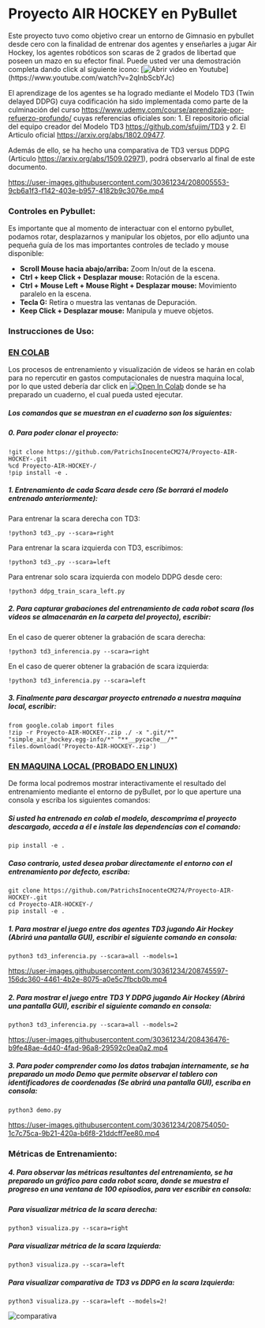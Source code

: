 # Proyecto AIR HOCKEY en PyBullet

Este proyecto tuvo como objetivo crear un entorno de Gimnasio en pybullet desde cero con la finalidad de entrenar dos agentes y enseñarles a jugar Air Hockey, los agentes robóticos son scaras de 2 grados de libertad que poseen un mazo en su efector final. 
Puede usted ver una demostración completa dando click al siguiente icono: [![Abrir video en Youtube](https://badgen.net/badge/Proyecto/Youtube/red?)](https://www.youtube.com/watch?v=2qInbScbYJc)

El aprendizage de los agentes se ha logrado mediante el Modelo TD3 (Twin delayed DDPG) cuya codificación ha sido implementada como parte de la culminación del curso https://www.udemy.com/course/aprendizaje-por-refuerzo-profundo/ cuyas referencias oficiales son: 1. El repositorio oficial del equipo creador del Modelo TD3 https://github.com/sfujim/TD3 y 2. El Articulo oficial https://arxiv.org/abs/1802.09477. 

Además de ello, se ha hecho una comparativa de TD3 versus DDPG (Articulo https://arxiv.org/abs/1509.02971), podrá observarlo al final de este documento.



https://user-images.githubusercontent.com/30361234/208005553-9cb6a1f3-f142-403e-b957-4182b9c3076e.mp4

### Controles en Pybullet:
Es importante que al momento de interactuar con el entorno pybullet, podamos rotar, desplazarnos y manipular los objetos, por ello adjunto una pequeña guía de los mas importantes controles de teclado y mouse disponible:

- **Scroll Mouse hacia abajo/arriba:** Zoom In/out de la escena.
- **Ctrl + keep Click + Desplazar mouse:** Rotación de la escena.
- **Ctrl + Mouse Left + Mouse Right + Desplazar mouse:** Movimiento paralelo en la escena.
- **Tecla G:** Retira o muestra las ventanas de Depuración.
- **Keep Click + Desplazar mouse:** Manipula y mueve objetos.


### Instrucciones de Uso:
 
### <ins>EN COLAB</ins>
Los procesos de entrenamiento y visualización de videos se harán en colab para no repercutir en gastos computacionales de nuestra maquina local, por lo que usted debería dar click en 
[![Open In Colab](https://colab.research.google.com/assets/colab-badge.svg)](https://colab.research.google.com/github/PatrichsInocenteCM274/Proyecto-AIR-HOCKEY-/blob/master/Entorno_Air_Hockey_Entrenamiento_con_TD3_y_DDPG.ipynb) donde se ha preparado un cuaderno, el cual pueda usted ejecutar.

##### Los comandos que se muestran en el cuaderno son los siguientes:


##### 0. Para poder clonar el proyecto:  
~~~
!git clone https://github.com/PatrichsInocenteCM274/Proyecto-AIR-HOCKEY-.git 
%cd Proyecto-AIR-HOCKEY-/
!pip install -e .
~~~

##### 1. Entrenamiento de cada Scara desde cero (Se borrará el modelo entrenado anteriormente):  
Para entrenar la scara derecha con TD3:  
~~~
!python3 td3_.py --scara=right  
~~~
Para entrenar la scara izquierda con TD3, escribimos:  
~~~
!python3 td3_.py --scara=left  
~~~
Para entrenar solo scara izquierda con modelo DDPG desde cero:  
~~~
!python3 ddpg_train_scara_left.py
~~~

##### 2. Para capturar grabaciones del entrenamiento de cada robot scara (los videos se almacenarán en la carpeta del proyecto), escribir:  
En el caso de querer obtener la grabación de scara derecha:  
~~~
!python3 td3_inferencia.py --scara=right  
~~~
En el caso de querer obtener la grabación de scara izquierda:  
~~~
!python3 td3_inferencia.py --scara=left  
~~~

##### 3. Finalmente para descargar proyecto entrenado a nuestra maquina local, escribir:
~~~
from google.colab import files
!zip -r Proyecto-AIR-HOCKEY-.zip ./ -x ".git/*" "simple_air_hockey.egg-info/*" "**__pycache__/*"
files.download('Proyecto-AIR-HOCKEY-.zip')
~~~

### <ins> EN MAQUINA LOCAL (PROBADO EN LINUX)</ins>

De forma local podremos mostrar interactivamente el resultado del entrenamiento mediante el entorno de pyBullet, por lo que aperture una consola y escriba los siguientes comandos:

##### Si usted ha entrenado en colab el modelo, descomprima el proyecto descargado, acceda a él e instale las dependencias con el comando:
~~~
pip install -e .
~~~

##### Caso contrario, usted desea probar directamente el entorno con el entrenamiento por defecto, escriba:
~~~
git clone https://github.com/PatrichsInocenteCM274/Proyecto-AIR-HOCKEY-.git 
cd Proyecto-AIR-HOCKEY-/
pip install -e .
~~~

##### 1. Para mostrar el juego entre dos agentes TD3 jugando Air Hockey (Abrirá una pantalla GUI), escribir el siguiente comando en consola:  
~~~
python3 td3_inferencia.py --scara=all --models=1
~~~




https://user-images.githubusercontent.com/30361234/208745597-156dc360-4461-4b2e-8075-a0e5c7fbcb0b.mp4




##### 2. Para mostrar el juego entre TD3 Y DDPG jugando Air Hockey (Abrirá una pantalla GUI), escribir el siguiente comando en consola:  
~~~
python3 td3_inferencia.py --scara=all --models=2
~~~

https://user-images.githubusercontent.com/30361234/208436476-b9fe48ae-4d40-4fad-96a8-29592c0ea0a2.mp4

##### 3. Para poder comprender como los datos trabajan internamente, se ha preparado un modo Demo que permite observar el tablero con identificadores de coordenadas (Se abrirá una pantalla GUI), escriba en consola:

~~~
python3 demo.py 
~~~

https://user-images.githubusercontent.com/30361234/208754050-1c7c75ca-9b21-420a-b6f8-21ddcff7ee80.mp4


### Métricas de Entrenamiento:

##### 4. Para observar las métricas resultantes del entrenamiento, se ha preparado un gráfico para cada robot scara, donde se muestra el progreso en una ventana de 100 episodios, para ver escribir en consola:
##### Para visualizar métrica de la scara derecha:
~~~
python3 visualiza.py --scara=right
~~~
##### Para visualizar métrica de la scara Izquierda:
~~~
python3 visualiza.py --scara=left
~~~
##### Para visualizar comparativa de TD3 vs DDPG en la scara Izquierda:
~~~
python3 visualiza.py --scara=left --models=2!
~~~

![comparativa](https://user-images.githubusercontent.com/30361234/213372824-b62a2649-a33c-4e90-b6e8-b071e260a026.png)



